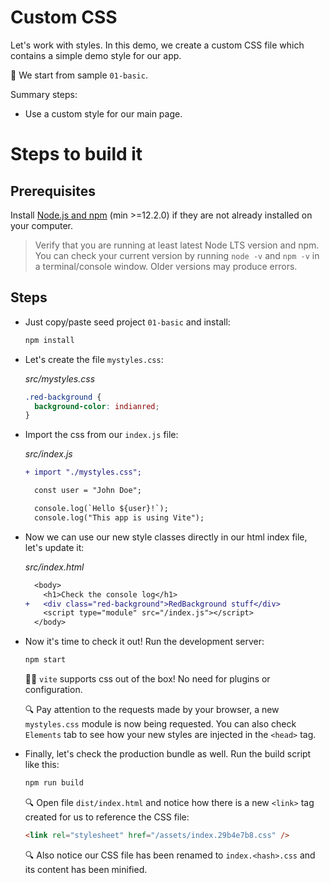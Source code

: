 # Custom CSS

Let's work with styles. In this demo, we create a custom CSS file which contains a simple demo style for our app.

📌 We start from sample `01-basic`.

Summary steps:

- Use a custom style for our main page.

# Steps to build it

## Prerequisites

Install [Node.js and npm](https://nodejs.org/en/) (min >=12.2.0) if they are not already installed on your computer.

> Verify that you are running at least latest Node LTS version and npm. You can check your current version by running `node -v` and `npm -v` in a terminal/console window. Older versions may produce errors.

## Steps

- Just copy/paste seed project `01-basic` and install:

  ```cmd
  npm install
  ```

- Let's create the file `mystyles.css`:

  _src/mystyles.css_

  ```css
  .red-background {
    background-color: indianred;
  }
  ```

- Import the css from our `index.js` file:

  _src/index.js_

  ```diff
  + import "./mystyles.css";

    const user = "John Doe";

    console.log(`Hello ${user}!`);
    console.log("This app is using Vite");
  ```

- Now we can use our new style classes directly in our html index file, let's update it:

  _src/index.html_

  ```diff
    <body>
      <h1>Check the console log</h1>
  +   <div class="red-background">RedBackground stuff</div>
      <script type="module" src="/index.js"></script>
    </body>
  ```

- Now it's time to check it out! Run the development server:

  ```bash
  npm start
  ```

  👍🏼 `vite` supports css out of the box! No need for plugins or configuration.

  🔍 Pay attention to the requests made by your browser, a new `mystyles.css` module is now being requested.
  You can also check `Elements` tab to see how your new styles are injected in the `<head>` tag.

- Finally, let's check the production bundle as well. Run the build script like this:

  ```bash
  npm run build
  ```

  🔍 Open file `dist/index.html` and notice how there is a new `<link>` tag created for us to reference the CSS file:

  ```html
  <link rel="stylesheet" href="/assets/index.29b4e7b8.css" />
  ```

  🔍 Also notice our CSS file has been renamed to `index.<hash>.css` and its content has been minified.
